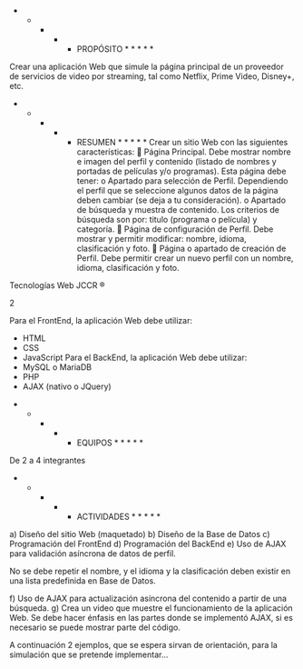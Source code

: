 * * * * * PROPÓSITO * * * * *

Crear una aplicación Web que simule la página principal de un proveedor de
servicios de video por streaming, tal como Netflix, Prime Video, Disney+, etc.

* * * * * RESUMEN * * * * *
Crear un sitio Web con las siguientes características:
 Página Principal. Debe mostrar nombre e imagen del perfil y contenido
(listado de nombres y portadas de películas y/o programas). Esta
página debe tener:
o Apartado para selección de Perfil. Dependiendo el perfil que se
seleccione algunos datos de la página deben cambiar (se deja a
tu consideración).
o Apartado de búsqueda y muestra de contenido. Los criterios de
búsqueda son por: titulo (programa o película) y categoría.
 Página de configuración de Perfil. Debe mostrar y permitir modificar:
nombre, idioma, clasificación y foto.
 Página o apartado de creación de Perfil. Debe permitir crear un nuevo
perfil con un nombre, idioma, clasificación y foto.

Tecnologías Web
JCCR ®

2

Para el FrontEnd, la aplicación Web debe utilizar:
- HTML
- CSS
- JavaScript
Para el BackEnd, la aplicación Web debe utilizar:
- MySQL o MariaDB
- PHP
- AJAX (nativo o JQuery)

* * * * * EQUIPOS * * * * *

De 2 a 4 integrantes

* * * * * ACTIVIDADES * * * * *

a) Diseño del sitio Web (maquetado)
b) Diseño de la Base de Datos
c) Programación del FrontEnd
d) Programación del BackEnd
e) Uso de AJAX para validación asíncrona de datos de perfil.

No se debe repetir el nombre, y el idioma y la clasificación deben
existir en una lista predefinida en Base de Datos.

f) Uso de AJAX para actualización asíncrona del contenido a partir de una
búsqueda.
g) Crea un video que muestre el funcionamiento de la aplicación Web.
Se debe hacer énfasis en las partes donde se implementó AJAX,
si es necesario se puede mostrar parte del código.

A continuación 2 ejemplos, que se espera sirvan de orientación, para la
simulación que se pretende implementar...
